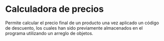 # Calculadora de precios

Permite calcular el precio final de un producto una vez aplicado un código de descuento, los cuales han sido previamente almacenados en el programa utilizando un arreglo de objetos.